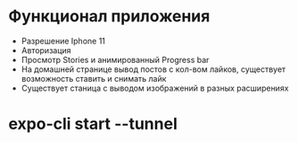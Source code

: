 # Функционал приложения
  <ul>
    <li>Разрешение Iphone 11</li>
    <li>Авторизация</li>
    <li>Просмотр Stories и анимированный Progress bar</li>
    <li>На домашней странице вывод постов с кол-вом лайков, существует возможность ставить и снимать лайк</li>
    <li>Существует станица с выводом изображений в разных расширениях</li>
  </ul>

  <h1>expo-cli start --tunnel</h1>
